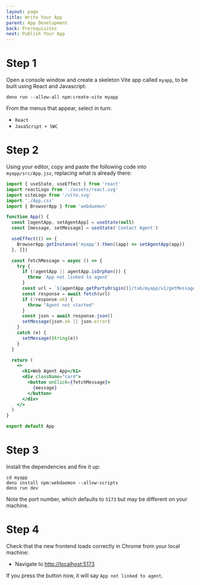 ```yaml
---
layout: page
title: Write Your App
parent: App Development
back: Prerequisites
next: Publish Your App
---
```

# Step 1
Open a console window and create a skeleton Vite app called `myapp`, to be built using
React and Javascript:
```shell
deno run --allow-all npm:create-vite myapp
```
From the menus that appear, select in turn:

- `React`
- `JavaScript + SWC`

# Step 2
Using your editor, copy and paste the following code into `myapp/src/App.jsx`,
replacing what is already there:

```jsx
import { useState, useEffect } from 'react'
import reactLogo from './assets/react.svg'
import viteLogo from '/vite.svg'
import './App.css'
import { BrowserApp } from 'webdaemon'

function App() {
  const [agentApp, setAgentApp] = useState(null)
  const [message, setMessage] = useState('Contact Agent')

  useEffect(() => {
    BrowserApp.getInstance('myapp').then((app) => setAgentApp(app))
  }, [])

  const fetchMessage = async () => {
    try {
      if (!agentApp || agentApp.isOrphan()) {
        throw `App not linked to agent`
      }
      const url = `${agentApp.getPartyOrigin()}/tab/myapp/v1/getMessage`
      const response = await fetch(url)
      if (!response.ok) {
        throw "Agent not started"
      }
      const json = await response.json()
      setMessage(json.ok || json.error)
    }
    catch (e) {
      setMessage(String(e))
    }
  }

  return (
    <>
      <h1>Web Agent App</h1>
      <div className="card">
        <button onClick={fetchMessage}>
          {message}
        </button>
      </div>
    </>
  )
}

export default App
```

# Step 3
Install the dependencies and fire it up:
```shell
cd myapp
deno install npm:webdaemon --allow-scripts
deno run dev
```

Note the port number, which defaults to `5173` but may be different on your machine.

# Step 4
Check that the new frontend loads correctly in Chrome from your local machine:
  - Navigate to [http://localhost:5173](http://localhost:5173)

If you press the button now, it will say `App not linked to agent`.
